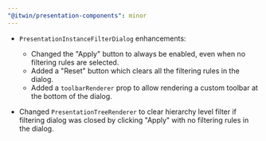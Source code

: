 ```yaml
---
"@itwin/presentation-components": minor
---
```


- `PresentationInstanceFilterDialog` enhancements:
  - Changed the "Apply" button to always be enabled, even when no filtering rules are selected.
  - Added a "Reset" button which clears all the filtering rules in the dialog.
  - Added a `toolbarRenderer` prop to allow rendering a custom toolbar at the bottom of the dialog.

- Changed `PresentationTreeRenderer` to clear hierarchy level filter if filtering dialog was closed by clicking "Apply" with no filtering rules in the dialog.
